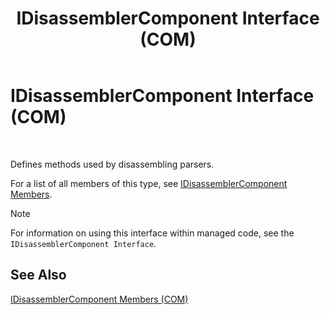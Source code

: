 ﻿---
title: IDisassemblerComponent Interface (COM)
TOCTitle: IDisassemblerComponent Interface (COM)
ms:assetid: ceceb3ec-5a25-4410-82b3-8b84e2d4709d
ms:mtpsurl: https://msdn.microsoft.com/en-us/library/Aa578492(v=BTS.80)
ms:contentKeyID: 51531451
ms.date: 08/30/2017
mtps_version: v=BTS.80
---

# IDisassemblerComponent Interface (COM)

 

Defines methods used by disassembling parsers.

For a list of all members of this type, see [IDisassemblerComponent Members](idisassemblercomponent-members-com.md).


> [!NOTE]
> <P>For information on using this interface within managed code, see the <CODE>IDisassemblerComponent Interface</CODE>.</P>



## See Also

[IDisassemblerComponent Members (COM)](idisassemblercomponent-members-com.md)

